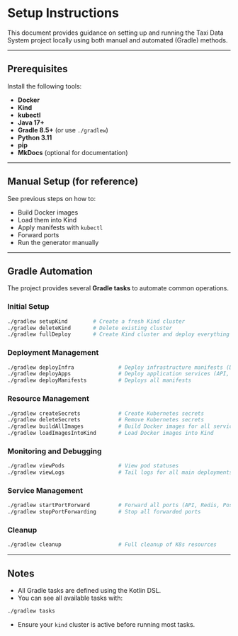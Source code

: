 # Setup Instructions

This document provides guidance on setting up and running the Taxi Data System project locally using both manual and automated (Gradle) methods.

---

## Prerequisites

Install the following tools:

- **Docker**
- **Kind**
- **kubectl**
- **Java 17+**
- **Gradle 8.5+** (or use `./gradlew`)
- **Python 3.11**
- **pip**
- **MkDocs** (optional for documentation)

---

## Manual Setup (for reference)

See previous steps on how to:
- Build Docker images
- Load them into Kind
- Apply manifests with `kubectl`
- Forward ports
- Run the generator manually

---

## Gradle Automation

The project provides several **Gradle tasks** to automate common operations.

### Initial Setup

```bash
./gradlew setupKind        # Create a fresh Kind cluster
./gradlew deleteKind       # Delete existing cluster
./gradlew fullDeploy       # Create Kind cluster and deploy everything
```

### Deployment Management

```bash
./gradlew deployInfra              # Deploy infrastructure manifests (DB, MQ, Redis)
./gradlew deployApps               # Deploy application services (API, Generator, Processor)
./gradlew deployManifests          # Deploys all manifests
```

### Resource Management

```bash
./gradlew createSecrets            # Create Kubernetes secrets
./gradlew deleteSecrets            # Remove Kubernetes secrets
./gradlew buildAllImages           # Build Docker images for all services
./gradlew loadImagesIntoKind       # Load Docker images into Kind
```

### Monitoring and Debugging

```bash
./gradlew viewPods                 # View pod statuses
./gradlew viewLogs                 # Tail logs for all main deployments
```

### Service Management

```bash
./gradlew startPortForward         # Forward all ports (API, Redis, Postgres, RabbitMQ)
./gradlew stopPortForwarding       # Stop all forwarded ports
```

### Cleanup

```bash
./gradlew cleanup                  # Full cleanup of K8s resources
```

---

## Notes

- All Gradle tasks are defined using the Kotlin DSL.
- You can see all available tasks with:
```bash
./gradlew tasks
```
- Ensure your `kind` cluster is active before running most tasks.
